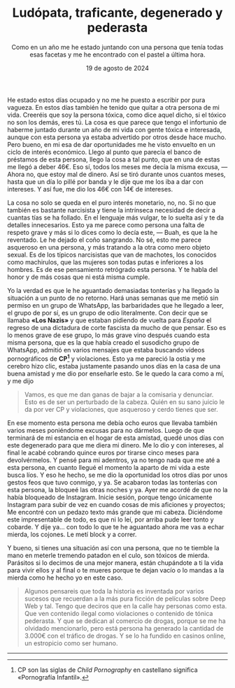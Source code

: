 ﻿---
title: Ludópata, traficante, degenerado y pederasta
subtitle: Como en un año me he estado juntando con una persona que tenía todas esas facetas y me he encontrado con el pastel a última hora.
date: 19 de agosto de 2024
---

He estado estos días ocupado y no me he puesto a escribir por pura vagueza. En estos días también he tenido que quitar a otra persona de mi vida. Creeréis que soy la persona tóxica, como dice aquel dicho, si el tóxico no son los demás, eres tú. La cosa es que parece que tengo el infortunio de haberme juntado durante un año de mi vida con gente tóxica e interesada, aunque con esta persona ya estaba advertido por otros desde hace mucho. Pero bueno, en mi esa de dar oportunidades me he visto envuelto en un ciclo de interés económico. Llego al punto que parecía el banco de préstamos de esta persona, llego la cosa a tal punto, que en una de estas me llegó a deber 46€. Eso sí, todos los meses me decía la misma excusa, — Ahora no, que estoy mal de dinero. Así se tiró durante unos cuantos meses, hasta que un día lo pillé por banda y le dije que me los iba a dar con intereses. Y así fue, me dio los 46€ con 14€ de intereses.

La cosa no solo se queda en el puro interés monetario, no, no. Si no que también es bastante narcisista y tiene la intrínseca necesidad de decir a cuantas tías se ha follado. En el lenguaje más vulgar, te lo suelta así y te da detalles innecesarios. Esto ya me parece como persona una falta de respeto grave y más si lo dices como lo decía este, — Buah, es que la he reventado. Le he dejado el coño sangrando. No sé, esto me parece asqueroso en una persona, y más tratando a la otra como mero objeto sexual. Es de los típicos narcisistas que van de machotes, los conocidos como machirulos, que las mujeres son todas putas e inferiores a los hombres. Es de ese pensamiento retrógrado esta persona. Y te habla del honor y de más cosas que ni está misma cumple. 

Yo la verdad es que le he aguantado demasiadas tonterías y ha llegado la situación a un punto de no retorno. Hará unas semanas que me metió sin permiso en un grupo de WhatsApp, las barbaridades que he llegado a leer, el grupo de por sí, es un grupo de odio literalmente. Con decir que se llamaba **«Los Nazis»** y que estaban pidiendo de vuelta para *España* el regreso de una dictadura de corte fascista da mucho de que pensar. Eso es lo menos grave de ese grupo, lo más grave vino después cuando esta misma persona, que es la que había creado el susodicho grupo de WhatsApp, admitió en varios mensajes que estaba buscando vídeos pornográficos de **CP[^1]** y violaciones. Esto ya me pareció la ostia y me cerebro hizo clic, estaba justamente pasando unos días en la casa de una buena amistad y me dio por enseñarle esto. Se le quedo la cara como a mí, y me dijo 

> Vamos, es que me dan ganas de bajar a la comisaria y denunciar. Esto es de ser un perturbado de la cabeza. Quién en su sano juicio le da por ver CP y violaciones, que asqueroso y cerdo tienes que ser.

En ese momento esta persona me debía ocho euros que llevaba también varios meses poniéndome excusas para no dármelos. Luego de que terminará de mi estancia en el hogar de esta amistad, quedé unos días con este degenerado para que me diera mi dinero. Me lo dio y con intereses, al final le acabé cobrando quince euros por tirarse cinco meses para devolvérmelos. Y pensé para mi adentros, ya no tengo nada que me até a esta persona, en cuanto llegué el momento la aparto de mi vida a este busca líos. Y eso he hecho, se me dio la oportunidad los otros días por unos gestos feos que tuvo conmigo, y ya. Se acabaron todas las tonterías con esta persona, la bloqueé las otras noches y ya. Ayer me acordé de que no la había bloqueado de Instagram. Inicie sesión, porque tengo únicamente Instagram para subir de vez en cuando cosas de mis aficiones y proyectos; Me encontré con un pedazo texto más grande que mi cabeza. Diciéndome este impresentable de todo, es que ni lo leí, por arriba pude leer tonto y cobarde. Y dije ya… con todo lo que te he aguantado ahora me vas a echar mierda, los cojones. Le metí block y a correr.

Y bueno, si tienes una situación así con una persona, que no te tiemble la mano en meterle tremendo patadon en el culo, son tóxicos de mierda. Parásitos si lo decimos de una mejor manera, están chupándote a ti la vida para vivir ellos y al final o te mueres porque te dejan vacío o lo mandas a la mierda como he hecho yo en este caso.


> Algunos pensareis que toda la historia es inventada por varios sucesos que recuerdan a la más pura ficción de películas sobre Deep Web y tal. Tengo que deciros que en la calle hay personas como esta. Que ven contenido ilegal como violaciones o contenido de tónica pederasta. Y que se dedican al comercio de drogas, porque se me ha olvidado mencionarlo, pero está persona ha generado la cantidad de 3.000€ con el tráfico de drogas. Y se lo ha fundido en casinos online, un estropicio como ser humano.


---


[^1]: CP son las siglas de *Child Pornography* en castellano significa «Pornografía Infantil».